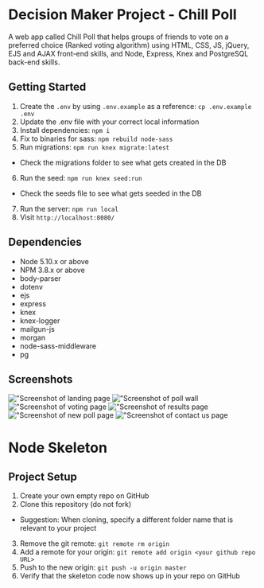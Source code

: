 # Decision Maker Project - Chill Poll

A web app called Chill Poll that helps groups of friends to vote on a preferred choice (Ranked voting algorithm) using HTML, CSS, JS, jQuery, EJS and AJAX front-end skills, and Node, Express, Knex and PostgreSQL back-end skills.


## Getting Started

1. Create the `.env` by using `.env.example` as a reference: `cp .env.example .env`
2. Update the .env file with your correct local information
3. Install dependencies: `npm i`
4. Fix to binaries for sass: `npm rebuild node-sass`
5. Run migrations: `npm run knex migrate:latest`
  - Check the migrations folder to see what gets created in the DB
6. Run the seed: `npm run knex seed:run`
  - Check the seeds file to see what gets seeded in the DB
7. Run the server: `npm run local`
8. Visit `http://localhost:8080/`

## Dependencies

- Node 5.10.x or above
- NPM 3.8.x or above
- body-parser
- dotenv
- ejs
- express
- knex
- knex-logger
- mailgun-js
- morgan
- node-sass-middleware
- pg

## Screenshots
!["Screenshot of landing page]()
!["Screenshot of poll wall]()
!["Screenshot of voting page]()
!["Screenshot of results page]()
!["Screenshot of new poll page]()
!["Screenshot of contact us page]()


# Node Skeleton

## Project Setup

1. Create your own empty repo on GitHub
2. Clone this repository (do not fork)
  - Suggestion: When cloning, specify a different folder name that is relevant to your project
3. Remove the git remote: `git remote rm origin`
4. Add a remote for your origin: `git remote add origin <your github repo URL>`
5. Push to the new origin: `git push -u origin master`
6. Verify that the skeleton code now shows up in your repo on GitHub


